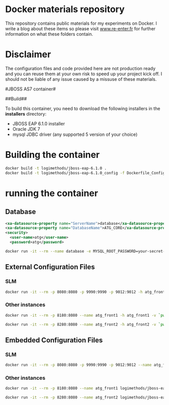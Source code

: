 # Docker materials repository

This repository contains public materials for my experiments on Docker. I write a blog about these items so please visit www.re-enter.fr for further information on what these folders contain.

# Disclaimer

The configuration files and code provided here are not production ready and you can reuse them at your own risk to speed up your project kick off. I should not be liable of any issue caused by a missuse of these materials.

#JBOSS AS7 container#

##Build##

To build this container, you need to download the following installers in the **installers** directory:

* JBOSS EAP 6.1.0 installer
* Oracle JDK 7
* mysql JDBC driver (any supported 5 version of your choice)

# Building the container

```bash
docker build -t logimethods/jboss-eap-6.1.0 .
docker build -t logimethods/jboss-eap-6.1.0_config -f Dockerfile_Config .
```

# running the container

## Database

```xml
<xa-datasource-property name="ServerName">database</xa-datasource-property>
<xa-datasource-property name="DatabaseName">ATG_CORE</xa-datasource-property>
<security>
  <user-name>atg</user-name>
  <password>atg</password>
```

```bash
docker run -it --rm --name database -e MYSQL_ROOT_PASSWORD=your-secret-pw -e MYSQL_DATABASE=ATG_CORE -e MYSQL_USER=atg -e MYSQL_PASSWORD=atg mysql:8.0.2
```

## External Configuration Files

### SLM

```bash
docker run -it --rm -p 8080:8080 -p 9990:9990 -p 9012:9012 -h atg_front_slm --name atg_front_slm -v `pwd`/runtime/atg/config:/srv/jboss/config -v `pwd`/runtime/atg/ear/slm:/opt/jboss-eap-6.1/standalone/deployments -v `pwd`/runtime/atg/log/slm:/var/log/jboss --link database:database  logimethods/jboss-eap-6.1.0 /opt/scripts/jboss.sh start
```

### Other instances

```bash
docker run -it --rm -p 8180:8080 --name atg_front1 -h atg_front1 -v `pwd`/runtime/atg/config:/srv/jboss/config -v `pwd`/runtime/atg/ear/front1:/opt/jboss-eap-6.1/standalone/deployments -v `pwd`/runtime/atg/log/front1:/var/log/jboss --link database:database --link atg_front_slm:atg_front_slm logimethods/jboss-eap-6.1.0 /opt/scripts/jboss.sh start
```

```bash
docker run -it --rm -p 8280:8080 --name atg_front2 -h atg_front2 -v `pwd`/runtime/atg/config:/srv/jboss/config -v `pwd`/runtime/atg/ear/front2:/opt/jboss-eap-6.1/standalone/deployments -v `pwd`/runtime/atg/log/front2:/var/log/jboss --link database:database --link atg_front_slm:atg_front_slm logimethods/jboss-eap-6.1.0 /opt/scripts/jboss.sh start
```

## Embedded Configuration Files

### SLM

```bash
docker run -it --rm -p 8080:8080 -p 9990:9990 -p 9012:9012 --name atg_front_slm logimethods/jboss-eap-6.1.0_config:mysql_5.1.43
```

### Other instances

```bash
docker run -it --rm -p 8180:8080 --name atg_front1 logimethods/jboss-eap-6.1.0_config:mysql_5.1.43
```

```bash
docker run -it --rm -p 8280:8080 --name atg_front2 logimethods/jboss-eap-6.1.0_config:mysql_5.1.43
```